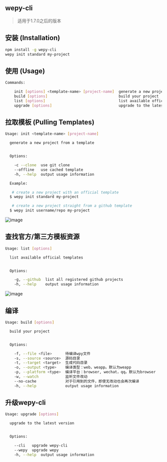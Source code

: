 ## wepy-cli

> 适用于1.7.0之后的版本

## 安装 (Installation)

``` bash
npm install -g wepy-cli
wepy init standard my-project
```
## 使用 (Usage)

```bash
Commands:

    init [options] <template-name> [project-name]  generate a new project from a template
    build [options]                                build your project
    list [options]                                 list available official templates
    upgrade [options]                              upgrade to the latest version

```

## 拉取模板 (Pulling Templates)

```bash
Usage: init <template-name> [project-name]

  generate a new project from a template


  Options:

    -c --clone  use git clone
    --offline   use cached template
    -h, --help  output usage information

  Example:

   # create a new project with an official template
  $ wepy init standard my-project

   # create a new project straight from a github template
  $ wepy init username/repo my-project
```
![image](https://user-images.githubusercontent.com/16918885/36104960-64ac836e-104e-11e8-84de-c52f0a961464.png)

## 查找官方/第三方模板资源

``` bash
Usage: list [options]

  list available official templates


  Options:

    -g, --github  list all registered github projects
    -h, --help    output usage information
```

![image](https://user-images.githubusercontent.com/16918885/36105399-6efda388-104f-11e8-86a0-c659c9f1e595.png)

## 编译

```bash
Usage: build [options]

  build your project


  Options:

    -f, --file <file>      待编译wpy文件
    -s, --source <source>  源码目录
    -t, --target <target>  生成代码目录
    -o, --output <type>    编译类型：web，weapp。默认为weapp
    -p, --platform <type>  编译平台：browser, wechat，qq。默认为browser
    -w, --watch            监听文件改动
    --no-cache             对于引用到的文件，即使无改动也会再次编译
    -h, --help             output usage information
```

## 升级wepy-cli

``` bash
Usage: upgrade [options]

  upgrade to the latest version


  Options:

    --cli   upgrade wepy-cli
    --wepy  upgrade wepy
    -h, --help  output usage information
```
